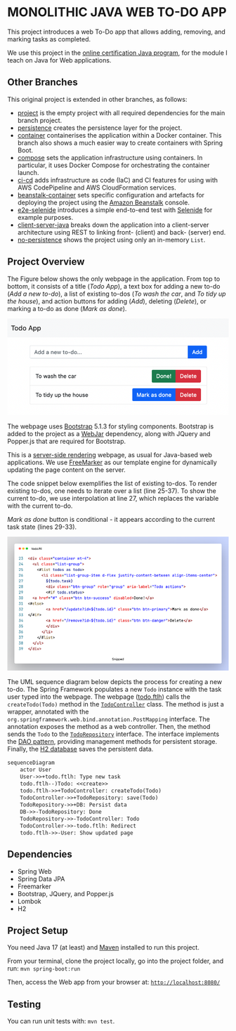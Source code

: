 # MONOLITHIC JAVA WEB TO-DO APP
This project introduces a web To-Do app that allows adding, removing, and marking tasks as completed. 

We use this project in the [online certification Java program](http://pos-graduacao-ead.cp.utfpr.edu.br/java/), for the module I teach on Java for Web applications.

## Other Branches

This original project is extended in other branches, as follows:

- [project](https://github.com/gabrielcostasilva/java-todo/tree/project) is the empty project with all required dependencies for the main branch project.
- [persistence](https://github.com/gabrielcostasilva/java-todo/tree/persistence) creates the persistence layer for the project.
- [container](https://github.com/gabrielcostasilva/java-todo/tree/container) containerises the application within a Docker container. This branch also shows a much easier way to create containers with Spring Boot.
- [compose](https://github.com/gabrielcostasilva/java-todo/tree/compose) sets the application infrastructure using containers. In particular, it uses Docker Compose for orchestrating the container launch.
- [ci-cd](https://github.com/gabrielcostasilva/java-todo/tree/ci-cd) adds infrastructure as code (IaC) and CI features for using with AWS CodePipeline and AWS CloudFormation services.
- [beanstalk-container](https://github.com/gabrielcostasilva/java-todo/tree/beanstalk-container) sets specific configuration and artefacts for deploying the project using the [Amazon Beanstalk](https://aws.amazon.com/elasticbeanstalk/) console.
- [e2e-selenide](https://github.com/gabrielcostasilva/java-todo/tree/e2e-selenide) introduces a simple end-to-end test with [Selenide](https://selenide.org) for example purposes.
- [client-server-java](https://github.com/gabrielcostasilva/java-todo/tree/client-server-java) breaks down the application into a client-server architecture using REST to linking front- (client) and back- (server) end.
- [no-persistence](https://github.com/gabrielcostasilva/java-todo/tree/no-persistence) shows the project using only an in-memory `List`.

## Project Overview
The Figure below shows the only webpage in the application. From top to bottom, it consists of a title (_Todo App_), a text box for adding a new to-do (_Add a new to-do_), a list of existing to-dos (_To wash the car_, and _To tidy up the house_), and action buttons for adding (_Add_), deleting (_Delete_), or marking a to-do as done (_Mark as done_).

<img src="./src/main/resources/static/todo-web.png" />

The webpage uses [Bootstrap](https://getbootstrap.com) 5.1.3 for styling components. Bootstrap is added to the project as a [WebJar](https://www.webjars.org) dependency, along with JQuery and Popper.js that are required for Bootstrap. 

This is a [server-side rendering](https://www.heavy.ai/technical-glossary/server-side-rendering) webpage, as usual for Java-based web applications. We use [FreeMarker](https://freemarker.apache.org) as our template engine for dynamically updating the page content on the server.

The code snippet below exemplifies the list of existing to-dos. To render existing to-dos, one needs to iterate over a list (line 25-37). To show the current to-do, we use interpolation at line 27, which replaces the variable with the current to-do. 

_Mark as done_ button is conditional - it appears according to the current task state (lines 29-33).  

<img src="./src/main/resources/static/freemarker.png" />

The UML sequence diagram below depicts the process for creating a new to-do. The Spring Framework populates a new `Todo` instance with the task user typed into the webpage. The webpage ([todo.ftlh](./src/main/resources/templates/todo.ftlh)) calls the `createTodo(Todo)` method in the [`TodoController`](./src/main/java/com/example/demo/TodoController.java) class. The method is just a wrapper, annotated with the `org.springframework.web.bind.annotation.PostMapping` interface. The annotation exposes the method as a web controller. Then, the method sends the `Todo` to the [`TodoRepository`](./src/main/java/com/example/demo/TodoRepository.java) interface. The interface implements the [DAO pattern](http://www.corej2eepatterns.com/DataAccessObject.htm), providing management methods for persistent storage. Finally, the [H2 database](https://www.h2database.com/html/main.html) saves the persistent data.

```mermaid
sequenceDiagram
    actor User
    User->>+todo.ftlh: Type new task
    todo.ftlh--)Todo: <<create>>
    todo.ftlh->>+TodoController: createTodo(Todo)
    TodoController->>+TodoRepository: save(Todo)
    TodoRepository->>+DB: Persist data
    DB->>-TodoRepository: Done
    TodoRepository->>-TodoController: Todo
    TodoController->>-todo.ftlh: Redirect
    todo.ftlh->>-User: Show updated page
```

## Dependencies

- Spring Web
- Spring Data JPA
- Freemarker
- Bootstrap, JQuery, and Popper.js
- Lombok
- H2

## Project Setup
You need Java 17 (at least) and [Maven](https://maven.apache.org/download.cgi) installed to run this project.

From your terminal, clone the project locally, go into the project folder, and run: `mvn spring-boot:run`

Then, access the Web app from your browser at: [`http://localhost:8080/`](http://localhost:8080/)

## Testing
You can run unit tests with: `mvn test`.
